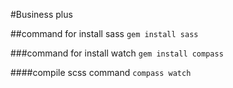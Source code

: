 #Business plus

##command for install sass
``` gem install sass ```

###command for install watch
``` gem install compass ```

####compile scss command
``` compass watch ```